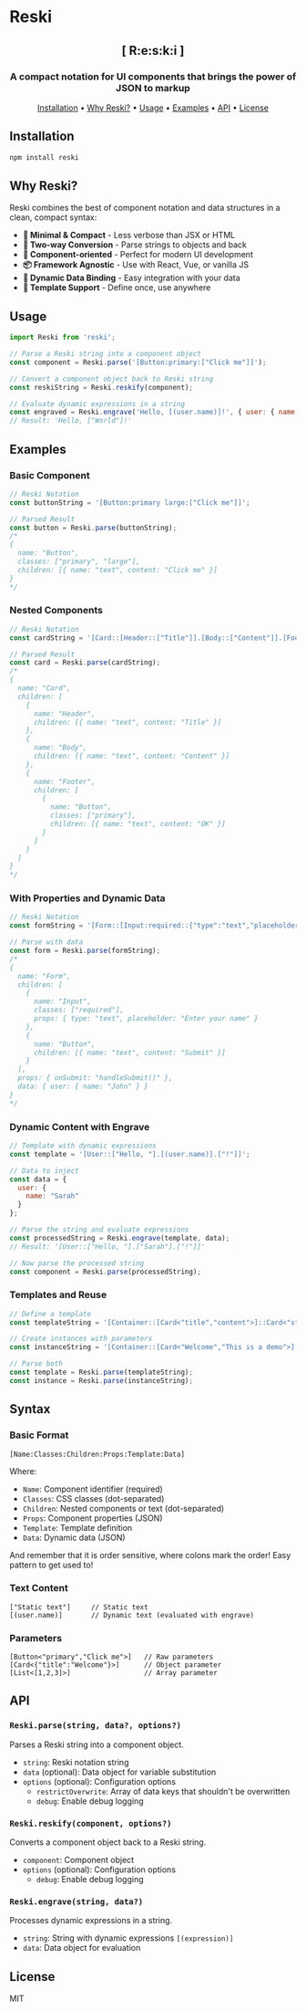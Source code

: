 # Reski

<div align="center">
  <h2>[ R:e:s:k:i ]</h2>
  <h3>A compact notation for UI components that brings the power of JSON to markup</h3>
</div>

<p align="center">
  <a href="#installation">Installation</a> •
  <a href="#why-reski">Why Reski?</a> •
  <a href="#usage">Usage</a> •
  <a href="#examples">Examples</a> •
  <a href="#api">API</a> •
  <a href="#license">License</a>
</p>

## Installation

```bash
npm install reski
```

## Why Reski?

Reski combines the best of component notation and data structures in a clean, compact syntax:

- **🚀 Minimal & Compact** - Less verbose than JSX or HTML
- **🔄 Two-way Conversion** - Parse strings to objects and back
- **🧩 Component-oriented** - Perfect for modern UI development
- **📦 Framework Agnostic** - Use with React, Vue, or vanilla JS
- **🔌 Dynamic Data Binding** - Easy integration with your data
- **🎯 Template Support** - Define once, use anywhere

## Usage

```javascript
import Reski from 'reski';

// Parse a Reski string into a component object
const component = Reski.parse('[Button:primary:["Click me"]]');

// Convert a component object back to Reski string
const reskiString = Reski.reskify(component);

// Evaluate dynamic expressions in a string
const engraved = Reski.engrave('Hello, [(user.name)]!', { user: { name: 'World' } });
// Result: 'Hello, ["World"]!'
```

## Examples

### Basic Component

```javascript
// Reski Notation
const buttonString = '[Button:primary large:["Click me"]]';

// Parsed Result
const button = Reski.parse(buttonString);
/* 
{
  name: "Button",
  classes: ["primary", "large"],
  children: [{ name: "text", content: "Click me" }]
}
*/
```

### Nested Components

```javascript
// Reski Notation
const cardString = '[Card::[Header::["Title"]].[Body::["Content"]].[Footer::[Button:primary:["OK"]]]]';

// Parsed Result
const card = Reski.parse(cardString);
/*
{
  name: "Card",
  children: [
    {
      name: "Header",
      children: [{ name: "text", content: "Title" }]
    },
    {
      name: "Body",
      children: [{ name: "text", content: "Content" }]
    },
    {
      name: "Footer",
      children: [
        {
          name: "Button",
          classes: ["primary"],
          children: [{ name: "text", content: "OK" }]
        }
      ]
    }
  ]
}
*/
```

### With Properties and Dynamic Data

```javascript
// Reski Notation
const formString = '[Form::[Input:required::{"type":"text","placeholder":"Enter your name"}].[Button::["Submit"]]:{"onSubmit":"handleSubmit()"}::{"user":{"name":"John"}}]';

// Parse with data
const form = Reski.parse(formString);
/*
{
  name: "Form",
  children: [
    {
      name: "Input",
      classes: ["required"],
      props: { type: "text", placeholder: "Enter your name" }
    },
    {
      name: "Button",
      children: [{ name: "text", content: "Submit" }]
    }
  ],
  props: { onSubmit: "handleSubmit()" },
  data: { user: { name: "John" } }
}
*/
```

### Dynamic Content with Engrave

```javascript
// Template with dynamic expressions
const template = '[User::["Hello, "].[(user.name)].["!"]]';

// Data to inject
const data = {
  user: {
    name: "Sarah"
  }
};

// Parse the string and evaluate expressions
const processedString = Reski.engrave(template, data);
// Result: '[User::["Hello, "].["Sarah"].["!"]]'

// Now parse the processed string
const component = Reski.parse(processedString);
```

### Templates and Reuse

```javascript
// Define a template
const templateString = '[Container::[Card<"title","content">]::Card<"string","string">]';

// Create instances with parameters
const instanceString = '[Container::[Card<"Welcome","This is a demo">].[Card<"Getting Started","Click here">]]';

// Parse both
const template = Reski.parse(templateString);
const instance = Reski.parse(instanceString);
```

## Syntax

### Basic Format

```
[Name:Classes:Children:Props:Template:Data]
```

Where:
- `Name`: Component identifier (required)
- `Classes`: CSS classes (dot-separated)
- `Children`: Nested components or text (dot-separated)
- `Props`: Component properties (JSON)
- `Template`: Template definition
- `Data`: Dynamic data (JSON)

And remember that it is order sensitive, where colons mark the order! Easy pattern to get used to!

### Text Content

```
["Static text"]     // Static text
[(user.name)]       // Dynamic text (evaluated with engrave)
```

### Parameters

```
[Button<"primary","Click me">]   // Raw parameters
[Card<{"title":"Welcome"}>]      // Object parameter
[List<[1,2,3]>]                  // Array parameter
```

## API

### `Reski.parse(string, data?, options?)`

Parses a Reski string into a component object.

- `string`: Reski notation string
- `data` (optional): Data object for variable substitution
- `options` (optional): Configuration options
  - `restrictOverwrite`: Array of data keys that shouldn't be overwritten
  - `debug`: Enable debug logging

### `Reski.reskify(component, options?)`

Converts a component object back to a Reski string.

- `component`: Component object
- `options` (optional): Configuration options
  - `debug`: Enable debug logging

### `Reski.engrave(string, data?)`

Processes dynamic expressions in a string.

- `string`: String with dynamic expressions `[(expression)]`
- `data`: Data object for evaluation

## License

MIT